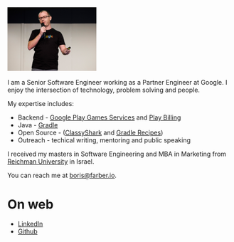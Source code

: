 
<img src="img/Header.jpg" width="200"/>

I am a Senior Software Engineer working as a Partner Engineer at Google. I enjoy the intersection
of technology, problem solving and people.
 
My expertise includes: 
* Backend - [Google Play Games Services](https://developer.android.com/games/pgs/overview) and [Play Billing](https://developer.android.com/google/play/billing)
* Java - [Gradle](https://gradle.org/)
* Open Source - ([ClassyShark](https://github.com/google/android-classyshark) and [Gradle Recipes](https://github.com/android/gradle-recipes))
* Outreach - techical writing, mentoring and public speaking

I received my masters in Software Engineering and MBA in Marketing from [Reichman 
University](https://www.runi.ac.il/en/) in Israel.

You can reach me at <boris@farber.io>.

# On web
* [LinkedIn](https://www.linkedin.com/in/borisfarber/) 
* [Github](https://github.com/borisf) 
